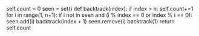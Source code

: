self.count = 0
seen = set()
def backtrack(index):
if index > n:
self.count+=1
for i in range(1, n+1):
if i not in seen and (i % index == 0 or index % i == 0):
seen.add(i)
backtrack(index + 1)
seen.remove(i)
backtrack(1)
return self.count